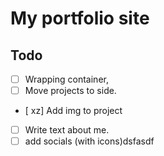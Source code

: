 # My portfolio site

## Todo

- [ ] Wrapping container,
- [ ] Move projects to side.
- [ xz] Add img to project
- [ ] Write text about me.
- [ ] add socials (with icons)dsfasdf